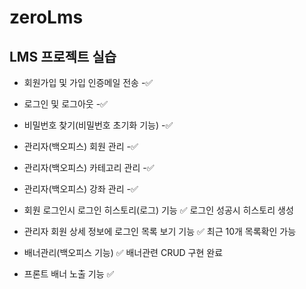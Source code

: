 # zeroLms

## LMS 프로젝트 실습 


- 회원가입 및 가입 인증메일 전송 -✅
- 로그인 및 로그아웃 -✅
- 비밀번호 찾기(비밀번호 초기화 기능) -✅
- 관리자(백오피스) 회원 관리 -✅
- 관리자(백오피스) 카테고리 관리 -✅
- 관리자(백오피스) 강좌 관리 -✅

- 회원 로그인시 로그인 히스토리(로그) 기능 ✅ 로그인 성공시 히스토리 생성
- 관리자 회원 상세 정보에 로그인 목록 보기 기능 ✅ 최근 10개 목록확인 가능
- 배너관리(백오피스 기능) ✅ 배너관련 CRUD 구현 완료 
- 프론트 배너 노출 기능 ✅ 
